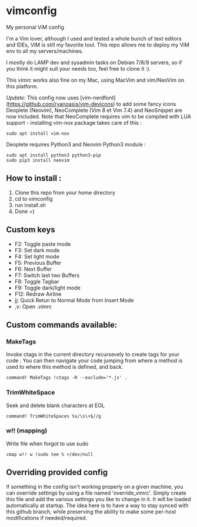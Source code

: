 # vimconfig
My personal ViM config

I'm a Vim lover, although I used and tested a whole bunch of text editors and IDEs, ViM is still my favorite tool.
This repo allows me to deploy my ViM env to all my servers/machines.

I mostly do LAMP dev and sysadmin tasks on Debian 7/8/9 servers, so if you think
it might suit your needs too, feel free to clone it :).

This vimrc works also fine on my Mac, using MacVim and vim/NeoVim on this platform.

*Update:*
This config now uses [vim-nerdfont] (https://github.com/ryanoasis/vim-devicons) to add some fancy icons
Deoplete (Neovim), NeoComplete (Vim 8 et Vim 7.4) and NeoSnippet are now included.
Note that NeoComplete requires vim to be compiled with LUA support - installing vim-nox package takes care of this :
```
sudo apt install vim-nox
```

Deoplete requires Python3 and Neovim Python3 module :
```
sudo apt install python3 python3-pip
sudo pip3 install neovim
```

## How to install :
1) Clone this repo from your home directory
2) cd to vimconfig
3) run install.sh
4) Done =)

## Custom keys
- F2: Toggle paste mode
- F3: Set dark mode
- F4: Set light mode
- F5: Previous Buffer
- F6: Next Buffer
- F7: Switch last two Buffers
- F8: Toggle Tagbar
- F9: Toggle dark/light mode
- F12: Redraw Airline
- jj: Quick Retun to Normal Mode from Insert Mode
- ,v: Open .vimrc

## Custom commands available:

### MakeTags
Invoke ctags in the current directory recursevely to create tags for your code : You can then navigate your code jumping from where a method is used to where this method is defined, and back.
```
command! MakeTags !ctags -R --exclude='*.js' .
```
### TrimWhiteSpace
Seek and delete blank characters at EOL
```
command! TrimWhiteSpaces %s/\s\+$//g
```
### w!! (mapping)
Write file when forgot to use sudo
```
cmap w!! w !sudo tee % >/dev/null
```

## Overriding provided config
If something in the config isn't working properly on a given machine, you can override settings by using a file named 'override_vimrc'.
Simply create this file and add the various settings you like to change in it. It will be loaded automatically at startup. The idea here is to have a way to stay synced with this github branch, while preserving the ability to make some per-host modifications if needed/required.
